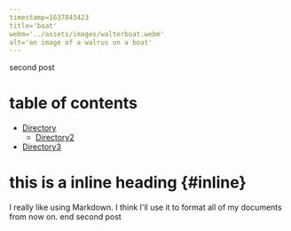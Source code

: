 ```yaml
---
timestamp=1637843423
title='boat'
webm='../assets/images/walterboat.webm'
alt='an image of a walrus on a boat'
---
```

second post
# table of contents
 
* [Directory](./dir1)
  * [Directory2](/dir2)
* [Directory3](#inline)
 
# this is a inline heading {#inline}

I really like using Markdown.
I think I'll use it to format all of my documents from now on.
end second post
